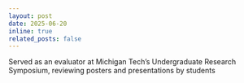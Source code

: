 ```yaml
---
layout: post
date: 2025-06-20
inline: true
related_posts: false
---
```


Served as an evaluator at Michigan Tech’s Undergraduate Research Symposium, reviewing posters and presentations by students